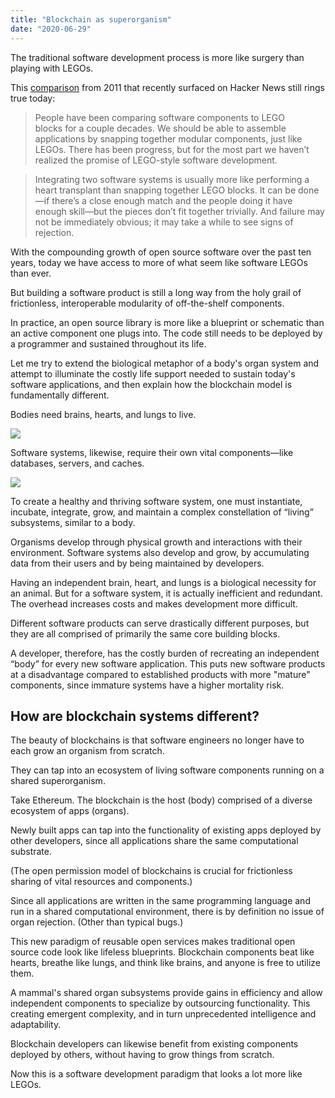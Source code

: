```yaml
---
title: "Blockchain as superorganism"
date: "2020-06-29"
---
```


The traditional software development process is more like surgery than playing with LEGOs.

This [comparison](https://www.johndcook.com/blog/2011/02/03/lego-blocks-and-organ-transplants/) from 2011 that recently surfaced on Hacker News still rings true today:

> People have been comparing software components to LEGO blocks for a couple decades. We should be able to assemble applications by snapping together modular components, just like LEGOs. There has been progress, but for the most part we haven’t realized the promise of LEGO-style software development.

> Integrating two software systems is usually more like performing a heart transplant than snapping together LEGO blocks. It can be done—if there’s a close enough match and the people doing it have enough skill—but the pieces don’t fit together trivially. And failure may not be immediately obvious; it may take a while to see signs of rejection.

<!-- excerpt -->

With the compounding growth of open source software over the past ten years, today we have access to more of what seem like software LEGOs than ever.

But building a software product is still a long way from the holy grail of frictionless, interoperable modularity of off-the-shelf components.

In practice, an open source library is more like a blueprint or schematic than an active component one plugs into. The code still needs to be deployed by a programmer and sustained throughout its life.

Let me try to extend the biological metaphor of a body's organ system and attempt to illuminate the costly life support needed to sustain today's software applications, and then explain how the blockchain model is fundamentally different.

Bodies need brains, hearts, and lungs to live.

![](/body-systems.jpg)

Software systems, likewise, require their own vital components—like databases, servers, and caches.

![](/software-systems.jpg)

To create a healthy and thriving software system, one must instantiate, incubate, integrate, grow, and maintain a complex constellation of “living” subsystems, similar to a body.

Organisms develop through physical growth and interactions with their environment. Software systems also develop and grow, by accumulating data from their users and by being maintained by developers.

Having an independent brain, heart, and lungs is a biological necessity for an animal. But for a software system, it is actually inefficient and redundant. The overhead increases costs and makes development more difficult.

Different software products can serve drastically different purposes, but they are all comprised of primarily the same core building blocks.

A developer, therefore, has the costly burden of recreating an independent “body” for every new software application. This puts new software products at a disadvantage compared to established products with more "mature" components, since immature systems have a higher mortality risk.

## How are blockchain systems different?

The beauty of blockchains is that software engineers no longer have to each grow an organism from scratch.

They can tap into an ecosystem of living software components running on a shared superorganism.

Take Ethereum. The blockchain is the host (body) comprised of a diverse ecosystem of apps (organs).

Newly built apps can tap into the functionality of existing apps deployed by other developers, since all applications share the same computational substrate.

(The open permission model of blockchains is crucial for frictionless sharing of vital resources and components.)

Since all applications are written in the same programming language and run in a shared computational environment, there is by definition no issue of organ rejection. (Other than typical bugs.)

This new paradigm of reusable open services makes traditional open source code look like lifeless blueprints. Blockchain components beat like hearts, breathe like lungs, and think like brains, and anyone is free to utilize them.

A mammal's shared organ subsystems provide gains in efficiency and allow independent components to specialize by outsourcing functionality. This creating emergent complexity, and in turn unprecedented intelligence and adaptability.

Blockchain developers can likewise benefit from existing components deployed by others, without having to grow things from scratch.

Now this is a software development paradigm that looks a lot more like LEGOs.

